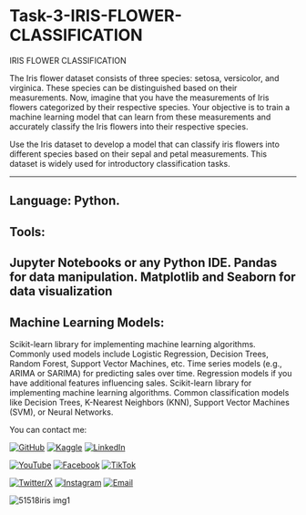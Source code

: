 # Task-3-IRIS-FLOWER-CLASSIFICATION
IRIS FLOWER CLASSIFICATION

The Iris flower dataset consists of three species: setosa, versicolor,
and virginica. These species can be distinguished based on their
measurements. Now, imagine that you have the measurements
of Iris flowers categorized by their respective species. Your
objective is to train a machine learning model that can learn from
these measurements and accurately classify the Iris flowers into
their respective species.

Use the Iris dataset to develop a model that can classify iris
flowers into different species based on their sepal and petal
measurements. This dataset is widely used for introductory
classification tasks.

------------------------------------------------------------------


Language: Python.
------------------------------------------------------------------
Tools:
------------------------------------------------------------------
Jupyter Notebooks or any Python IDE.
Pandas for data manipulation.
Matplotlib and Seaborn for data visualization
----------------------------------------------------------------
Machine Learning Models:
------------------------------------------------------------------
Scikit-learn library for implementing machine learning algorithms.
Commonly used models include Logistic Regression, Decision Trees, Random Forest, Support Vector Machines, etc.
Time series models (e.g., ARIMA or SARIMA) for predicting sales over time.
Regression models if you have additional features influencing sales.
Scikit-learn library for implementing machine learning algorithms.
Common classification models like Decision Trees, K-Nearest Neighbors (KNN), Support Vector Machines (SVM), or Neural Networks.

You can contact me:

[![GitHub](https://img.shields.io/badge/GitHub-Profile-blue?style=for-the-badge&logo=github)](https://github.com/programmarself) 
[![Kaggle](https://img.shields.io/badge/Kaggle-Profile-blue?style=for-the-badge&logo=kaggle)](https://www.kaggle.com/programmarself) 
[![LinkedIn](https://img.shields.io/badge/LinkedIn-Profile-blue?style=for-the-badge&logo=linkedin)](https://www.linkedin.com/in/irfan-ullah-khan-4a2871208/)  

[![YouTube](https://img.shields.io/badge/YouTube-Profile-red?style=for-the-badge&logo=youtube)](https://www.youtube.com/@irfanullahkhan7748) 
[![Facebook](https://img.shields.io/badge/Facebook-Profile-blue?style=for-the-badge&logo=facebook)](https://www.facebook.com/programmar.person.5) 
[![TikTok](https://img.shields.io/badge/TikTok-Profile-black?style=for-the-badge&logo=tiktok)](https://www.tiktok.com/@world_changing_words)  

[![Twitter/X](https://img.shields.io/badge/Twitter-Profile-blue?style=for-the-badge&logo=twitter)](https://twitter.com/programmarself) 
[![Instagram](https://img.shields.io/badge/Instagram-Profile-blue?style=for-the-badge&logo=instagram)](https://www.instagram.com/programmar.person.5/) 
[![Email](https://img.shields.io/badge/Email-Contact%20Me-red?style=for-the-badge&logo=email)](mailto:programmarself@gmail.com)



![51518iris img1](https://github.com/programmarself/CodSoft-Data-Science-Internship-Task-3-IRIS-FLOWER-CLASSIFICATION/assets/134633289/169169e1-e361-4ef0-a288-e8c95f513ebc)


